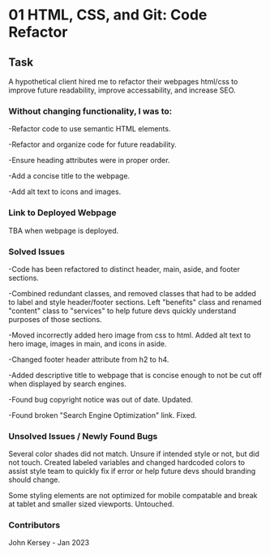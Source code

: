 # 01 HTML, CSS, and Git: Code Refactor

## Task

A hypothetical client hired me to refactor their webpages html/css to improve future readability, improve accessability, and increase SEO. 

### Without changing functionality, I was to:

-Refactor code to use semantic HTML elements.

-Refactor and organize code for future readability.

-Ensure heading attributes were in proper order.

-Add a concise title to the webpage.

-Add alt text to icons and images.


### Link to Deployed Webpage

TBA when webpage is deployed. 

### Solved Issues 

-Code has been refactored to distinct header, main, aside, and footer sections. 

-Combined redundant classes, and removed classes that had to be added to label and style header/footer sections. Left "benefits" class and renamed "content" class to "services" to help future devs quickly understand purposes of those sections. 

-Moved incorrectly added hero image from css to html. Added alt text to hero image, images in main, and icons in aside. 

-Changed footer header attribute from h2 to h4. 

-Added descriptive title to webpage that is concise enough to not be cut off when displayed by search engines.

-Found bug copyright notice was out of date. Updated. 

-Found broken "Search Engine Optimization" link. Fixed. 


### Unsolved Issues / Newly Found Bugs
Several color shades did not match. Unsure if intended style or not, but did not touch. Created labeled variables and changed hardcoded colors to assist style team to quickly fix if error or help future devs should branding should change. 

Some styling elements are not optimized for mobile compatable and break at tablet and smaller sized viewports. Untouched.

### Contributors 
John Kersey - Jan 2023